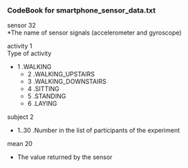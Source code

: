 ### CodeBook for smartphone_sensor_data.txt

sensor    32   
  *The name of sensor signals (accelerometer and gyroscope)  
  
activity  1   
  Type of activity   
  * 1 .WALKING
	* 2	.WALKING_UPSTAIRS
	* 3	.WALKING_DOWNSTAIRS
	* 4	.SITTING
	* 5	.STANDING
	* 6	.LAYING

subject 2   
  * 1..30 .Number in the list of participants of the experiment   
  
mean  20   
  * The value returned by the sensor




